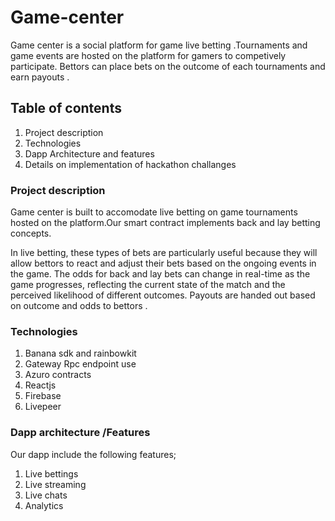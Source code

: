# Game-center

Game center is a social platform for game live betting .Tournaments and game events are hosted on the platform for gamers to competively participate.
Bettors can place bets on the outcome of each tournaments and earn payouts .



## Table of contents

1. Project description
1. Technologies
1. Dapp Architecture and features
1. Details on implementation of hackathon challanges 




### Project description

Game center is built to accomodate live betting on game tournaments hosted on the platform.Our smart contract implements back and lay betting concepts.

In live  betting, these types of bets are particularly useful because they will allow bettors to react and adjust their  bets based on the ongoing events in the game. The odds for back and lay bets can change in real-time as the game progresses, reflecting the current state of the match and the perceived likelihood of different outcomes.
Payouts are handed out based on outcome and odds to bettors .

### Technologies
1. Banana sdk and rainbowkit
2. Gateway Rpc endpoint use
3. Azuro contracts
4. Reactjs
5. Firebase
6. Livepeer 




### Dapp architecture /Features

Our dapp include the following features;

1. Live bettings
2. Live streaming 
3. Live chats 
4. Analytics 



